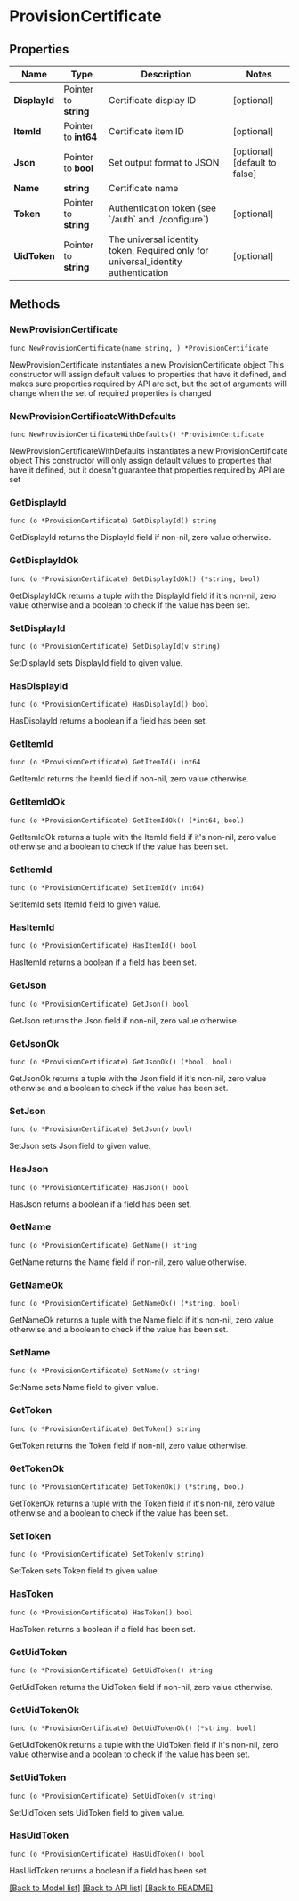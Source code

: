 # ProvisionCertificate

## Properties

Name | Type | Description | Notes
------------ | ------------- | ------------- | -------------
**DisplayId** | Pointer to **string** | Certificate display ID | [optional] 
**ItemId** | Pointer to **int64** | Certificate item ID | [optional] 
**Json** | Pointer to **bool** | Set output format to JSON | [optional] [default to false]
**Name** | **string** | Certificate name | 
**Token** | Pointer to **string** | Authentication token (see &#x60;/auth&#x60; and &#x60;/configure&#x60;) | [optional] 
**UidToken** | Pointer to **string** | The universal identity token, Required only for universal_identity authentication | [optional] 

## Methods

### NewProvisionCertificate

`func NewProvisionCertificate(name string, ) *ProvisionCertificate`

NewProvisionCertificate instantiates a new ProvisionCertificate object
This constructor will assign default values to properties that have it defined,
and makes sure properties required by API are set, but the set of arguments
will change when the set of required properties is changed

### NewProvisionCertificateWithDefaults

`func NewProvisionCertificateWithDefaults() *ProvisionCertificate`

NewProvisionCertificateWithDefaults instantiates a new ProvisionCertificate object
This constructor will only assign default values to properties that have it defined,
but it doesn't guarantee that properties required by API are set

### GetDisplayId

`func (o *ProvisionCertificate) GetDisplayId() string`

GetDisplayId returns the DisplayId field if non-nil, zero value otherwise.

### GetDisplayIdOk

`func (o *ProvisionCertificate) GetDisplayIdOk() (*string, bool)`

GetDisplayIdOk returns a tuple with the DisplayId field if it's non-nil, zero value otherwise
and a boolean to check if the value has been set.

### SetDisplayId

`func (o *ProvisionCertificate) SetDisplayId(v string)`

SetDisplayId sets DisplayId field to given value.

### HasDisplayId

`func (o *ProvisionCertificate) HasDisplayId() bool`

HasDisplayId returns a boolean if a field has been set.

### GetItemId

`func (o *ProvisionCertificate) GetItemId() int64`

GetItemId returns the ItemId field if non-nil, zero value otherwise.

### GetItemIdOk

`func (o *ProvisionCertificate) GetItemIdOk() (*int64, bool)`

GetItemIdOk returns a tuple with the ItemId field if it's non-nil, zero value otherwise
and a boolean to check if the value has been set.

### SetItemId

`func (o *ProvisionCertificate) SetItemId(v int64)`

SetItemId sets ItemId field to given value.

### HasItemId

`func (o *ProvisionCertificate) HasItemId() bool`

HasItemId returns a boolean if a field has been set.

### GetJson

`func (o *ProvisionCertificate) GetJson() bool`

GetJson returns the Json field if non-nil, zero value otherwise.

### GetJsonOk

`func (o *ProvisionCertificate) GetJsonOk() (*bool, bool)`

GetJsonOk returns a tuple with the Json field if it's non-nil, zero value otherwise
and a boolean to check if the value has been set.

### SetJson

`func (o *ProvisionCertificate) SetJson(v bool)`

SetJson sets Json field to given value.

### HasJson

`func (o *ProvisionCertificate) HasJson() bool`

HasJson returns a boolean if a field has been set.

### GetName

`func (o *ProvisionCertificate) GetName() string`

GetName returns the Name field if non-nil, zero value otherwise.

### GetNameOk

`func (o *ProvisionCertificate) GetNameOk() (*string, bool)`

GetNameOk returns a tuple with the Name field if it's non-nil, zero value otherwise
and a boolean to check if the value has been set.

### SetName

`func (o *ProvisionCertificate) SetName(v string)`

SetName sets Name field to given value.


### GetToken

`func (o *ProvisionCertificate) GetToken() string`

GetToken returns the Token field if non-nil, zero value otherwise.

### GetTokenOk

`func (o *ProvisionCertificate) GetTokenOk() (*string, bool)`

GetTokenOk returns a tuple with the Token field if it's non-nil, zero value otherwise
and a boolean to check if the value has been set.

### SetToken

`func (o *ProvisionCertificate) SetToken(v string)`

SetToken sets Token field to given value.

### HasToken

`func (o *ProvisionCertificate) HasToken() bool`

HasToken returns a boolean if a field has been set.

### GetUidToken

`func (o *ProvisionCertificate) GetUidToken() string`

GetUidToken returns the UidToken field if non-nil, zero value otherwise.

### GetUidTokenOk

`func (o *ProvisionCertificate) GetUidTokenOk() (*string, bool)`

GetUidTokenOk returns a tuple with the UidToken field if it's non-nil, zero value otherwise
and a boolean to check if the value has been set.

### SetUidToken

`func (o *ProvisionCertificate) SetUidToken(v string)`

SetUidToken sets UidToken field to given value.

### HasUidToken

`func (o *ProvisionCertificate) HasUidToken() bool`

HasUidToken returns a boolean if a field has been set.


[[Back to Model list]](../README.md#documentation-for-models) [[Back to API list]](../README.md#documentation-for-api-endpoints) [[Back to README]](../README.md)


